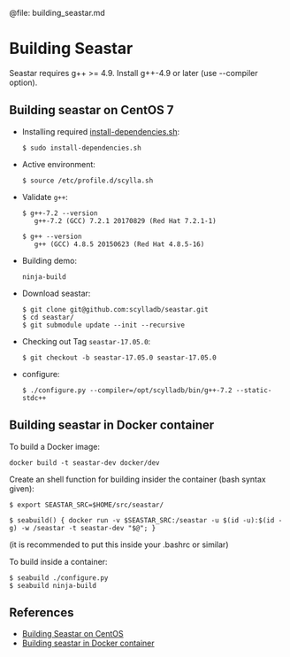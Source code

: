 @file: building_seastar.md

# Building Seastar

Seastar requires g++ >= 4.9.  Install g++-4.9 or later (use --compiler option).

## Building seastar on CentOS 7
- Installing required [install-dependencies.sh](install-dependencies.sh):

    ```$ sudo install-dependencies.sh```
    
- Active environment:

     ```$ source /etc/profile.d/scylla.sh```
     
- Validate `g++`:
   
   ```
   $ g++-7.2 --version
      g++-7.2 (GCC) 7.2.1 20170829 (Red Hat 7.2.1-1)

   $ g++ --version
      g++ (GCC) 4.8.5 20150623 (Red Hat 4.8.5-16)
     ```
     
- Building demo:
  
    ```ninja-build```
    
- Download seastar:
     ```
     $ git clone git@github.com:scylladb/seastar.git
     $ cd seastar/
     $ git submodule update --init --recursive
     ```
 - Checking out Tag `seastar-17.05.0`:
    ```
    $ git checkout -b seastar-17.05.0 seastar-17.05.0
    ```
 - configure:
   ```
   $ ./configure.py --compiler=/opt/scylladb/bin/g++-7.2 --static-stdc++

    ```
    
## Building seastar in Docker container

To build a Docker image:

```
docker build -t seastar-dev docker/dev
```

Create an shell function for building insider the container (bash syntax given):

```
$ export SEASTAR_SRC=$HOME/src/seastar/

$ seabuild() { docker run -v $SEASTAR_SRC:/seastar -u $(id -u):$(id -g) -w /seastar -t seastar-dev "$@"; }
```

(it is recommended to put this inside your .bashrc or similar)

To build inside a container:

```    
$ seabuild ./configure.py
$ seabuild ninja-build
```
## References
- [Building Seastar on CentOS](https://github.com/scylladb/seastar/blob/master/doc/building-centos.md)
- [Building seastar in Docker container](https://github.com/scylladb/seastar/blob/master/doc/building-docker.md)

